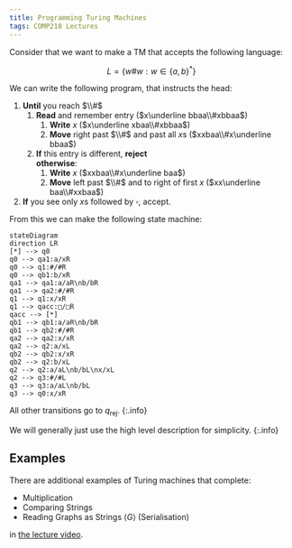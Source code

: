 ```yaml
---
title: Programming Turing Machines
tags: COMP218 Lectures
---
```

Consider that we want to make a TM that accepts the following language:

$$
L=\{w\#w:w\in\{a,b\}^*\}
$$

We can write the following program, that instructs the head:

1. **Until** you reach $\\#$  
	1. **Read** and remember entry ($x\underline bbaa\\#xbbaa$)  
		1. **Write** $x$ ($x\underline xbaa\\#xbbaa$)  
		1. **Move** right past $\\#$ and past all $x$s ($xxbaa\\#x\underline bbaa$)
	1. **If** this entry is different, **reject**  
		**otherwise**:
		1. **Write** $x$ ($xxbaa\\#x\underline baa$)
		1. **Move** left past $\\#$ and to right of first $x$ ($xx\underline baa\\#xxbaa$)
1. **If** you see only $x$s followed by $\square$, accept.

From this we can make the following state machine:

```mermaid
stateDiagram
direction LR
[*] --> q0
q0 --> qa1:a/xR
q0 --> q1:#/#R
q0 --> qb1:b/xR
qa1 --> qa1:a/aR\nb/bR
qa1 --> qa2:#/#R
q1 --> q1:x/xR
q1 --> qacc:□/□R
qacc --> [*]
qb1 --> qb1:a/aR\nb/bR
qb1 --> qb2:#/#R
qa2 --> qa2:x/xR
qa2 --> q2:a/xL
qb2 --> qb2:x/xR
qb2 --> q2:b/xL
q2 --> q2:a/aL\nb/bL\nx/xL
q2 --> q3:#/#L
q3 --> q3:a/aL\nb/bL
q3 --> q0:x/xR
```

All other transitions go to $q_\text{rej}$.
{:.info}

We will generally just use the high level description for simplicity.
{:.info}

## Examples
There are additional examples of Turing machines that complete:

* Multiplication
* Comparing Strings
* Reading Graphs as Strings $\langle G\rangle$ (Serialisation)

in [the lecture video](https://liverpool.instructure.com/courses/47455/modules/items/1252553).